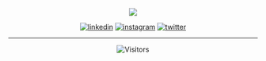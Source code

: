 <div align="center">
	<img src="https://user-images.githubusercontent.com/864992/104820264-f4e29b00-5833-11eb-8e13-3459d3194b3e.gif">
</div>

<p align="center">
<a href="https://linkedin.com/in/johniehjelm" target="blank"><img src="https://github.com/johnie/allaraknas/assets/864992/6baa0547-0b90-4782-8041-d589c173d2fd" alt="linkedin"></a>
<a href="https://instagram.com/johnie" target="blank"><img src="https://github.com/johnie/allaraknas/assets/864992/5c83d8c1-4dc8-4f66-9835-c8d19654ac2a" alt="instagram"></a>
<a href="https://twitter.com/johniehjelm" target="blank"><img src="https://github.com/johnie/allaraknas/assets/864992/9edbe2e2-a863-4b8b-9f77-57292e71b40b" alt="twitter"></a>
</p>

<hr />

<div align="center">
<img src="https://donna.2brain.workers.dev/views/johnie-github-readme" alt="Visitors" />
</div>
